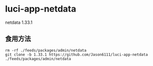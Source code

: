 # luci-app-netdata
netdata 1.33.1
## 食用方法  
```  
rm -rf ./feeds/packages/admin/netdata  
git clone -b 1.33.1 https://github.com/Jason6111/luci-app-netdata ./feeds/packages/admin/netdata  
```
